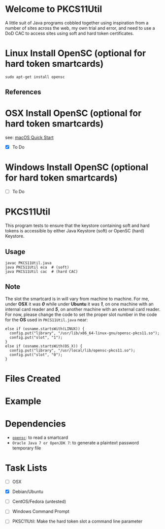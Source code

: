 # Welcome to PKCS11Util

A little suit of Java programs cobbled together using inspiration from a number of sites across the web, my own trial and error, and need to use a DoD CAC to access sites using soft and hard token certificates.

# Linux Install OpenSC (optional for hard token smartcards)

```
sudo apt-get install opensc
```

## References

# OSX Install OpenSC (optional for hard token smartcards)

see: [macOS Quick Start](https://github.com/OpenSC/OpenSC/wiki/macOS-Quick-Start)

- [x] To Do

# Windows Install OpenSC (optional for hard token smartcards)

- [ ] To Do

# PKCS11Util

This program tests to ensure that the keystore containing soft and hard tokens
is accessible by either Java Keystore (soft) or OpenSC (hard) Keystore.

## Usage
```
javac PKCS11Util.java
java PKCS11Util eca  # (soft)
java PKCS11Util cac  # (hard CAC)
```

## Note

The slot the smartcard is in will vary from machine to machine. For me, under **OSX** it was **_0_** while under **Ubuntu** it was **_1_**, on one machine with an internal card reader and **_5_**, on another machine with an external card reader. For now, please change the code to set the proper slot number in the code for the **OS** used in ```PKCS11Util.java``` near:
```
else if (osname.startsWith(LINUX)) {
  config.put("library", "/usr/lib/x86_64-linux-gnu/opensc-pkcs11.so");
  config.put("slot", "1");
}
else if (osname.startsWith(OS_X)) {
  config.put("library", "/usr/local/lib/opensc-pkcs11.so");
  config.put("slot", "0");
}
``` 
# Files Created

# Example

# Dependencies

- [`opensc`](https://github.com/OpenSC/OpenSC): to read a smartcard
- `Oracle Java 7 or OpenJDK 7`: to generate a plaintext password temporary file

# Task Lists
- [ ] OSX
- [x] Debian/Ubuntu
- [ ] CentOS/Fedora (untested)
- [ ] Windows Command Prompt
- [ ] PKSC11Util: Make the hard token slot a command line parameter

